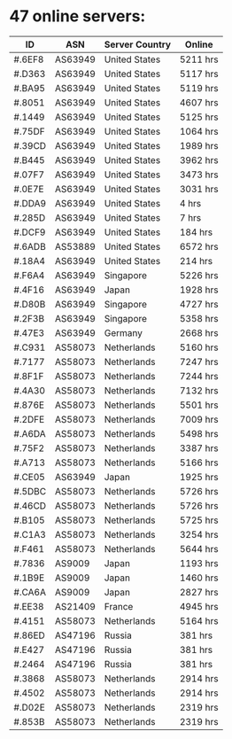 # 47 online servers:

| ID | ASN | Server Country | Online |
| ------ | ------ | ------ | ------ |
| #.6EF8 | AS63949 | United States | 5211 hrs |
| #.D363 | AS63949 | United States | 5117 hrs |
| #.BA95 | AS63949 | United States | 5119 hrs |
| #.8051 | AS63949 | United States | 4607 hrs |
| #.1449 | AS63949 | United States | 5125 hrs |
| #.75DF | AS63949 | United States | 1064 hrs |
| #.39CD | AS63949 | United States | 1989 hrs |
| #.B445 | AS63949 | United States | 3962 hrs |
| #.07F7 | AS63949 | United States | 3473 hrs |
| #.0E7E | AS63949 | United States | 3031 hrs |
| #.DDA9 | AS63949 | United States | 4 hrs |
| #.285D | AS63949 | United States | 7 hrs |
| #.DCF9 | AS63949 | United States | 184 hrs |
| #.6ADB | AS53889 | United States | 6572 hrs |
| #.18A4 | AS63949 | United States | 214 hrs |
| #.F6A4 | AS63949 | Singapore | 5226 hrs |
| #.4F16 | AS63949 | Japan | 1928 hrs |
| #.D80B | AS63949 | Singapore | 4727 hrs |
| #.2F3B | AS63949 | Singapore | 5358 hrs |
| #.47E3 | AS63949 | Germany | 2668 hrs |
| #.C931 | AS58073 | Netherlands | 5160 hrs |
| #.7177 | AS58073 | Netherlands | 7247 hrs |
| #.8F1F | AS58073 | Netherlands | 7244 hrs |
| #.4A30 | AS58073 | Netherlands | 7132 hrs |
| #.876E | AS58073 | Netherlands | 5501 hrs |
| #.2DFE | AS58073 | Netherlands | 7009 hrs |
| #.A6DA | AS58073 | Netherlands | 5498 hrs |
| #.75F2 | AS58073 | Netherlands | 3387 hrs |
| #.A713 | AS58073 | Netherlands | 5166 hrs |
| #.CE05 | AS63949 | Japan | 1925 hrs |
| #.5DBC | AS58073 | Netherlands | 5726 hrs |
| #.46CD | AS58073 | Netherlands | 5726 hrs |
| #.B105 | AS58073 | Netherlands | 5725 hrs |
| #.C1A3 | AS58073 | Netherlands | 3254 hrs |
| #.F461 | AS58073 | Netherlands | 5644 hrs |
| #.7836 | AS9009 | Japan | 1193 hrs |
| #.1B9E | AS9009 | Japan | 1460 hrs |
| #.CA6A | AS9009 | Japan | 2827 hrs |
| #.EE38 | AS21409 | France | 4945 hrs |
| #.4151 | AS58073 | Netherlands | 5164 hrs |
| #.86ED | AS47196 | Russia | 381 hrs |
| #.E427 | AS47196 | Russia | 381 hrs |
| #.2464 | AS47196 | Russia | 381 hrs |
| #.3868 | AS58073 | Netherlands | 2914 hrs |
| #.4502 | AS58073 | Netherlands | 2914 hrs |
| #.D02E | AS58073 | Netherlands | 2319 hrs |
| #.853B | AS58073 | Netherlands | 2319 hrs |

